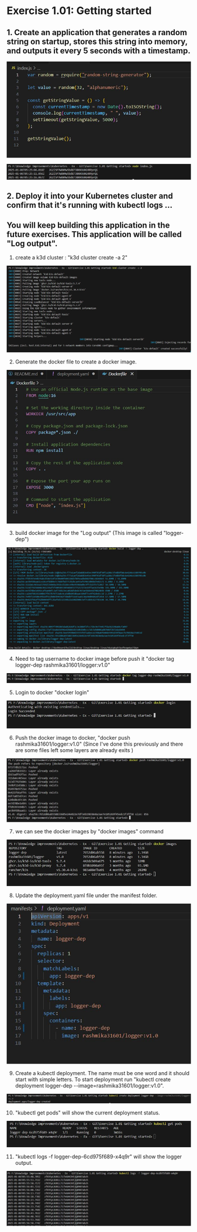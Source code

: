# Exercise 1.01: Getting started

## 1. Create an application that generates a random string on startup, stores this string into memory, and outputs it every 5 seconds with a timestamp.

![](Images/img1.JPG)

![](Images/img2.JPG)

## 2. Deploy it into your Kubernetes cluster and confirm that it's running with kubectl logs ...

## You will keep building this application in the future exercises. This application will be called "Log output".

1. create a k3d cluster : "k3d cluster create -a 2"

![](Images/img3.JPG)

2. Generate the docker file to create a docker image.

![](Images/img4.JPG)

3. build docker image for the "Log output" (This image is called "logger-dep")

![](Images/img5.JPG)

4. Need to tag username to docker image before push it "docker tag logger-dep rashmika31601/logger:v1.0"

![](Images/img6.JPG)

5. Login to docker "docker login"

![](Images/img7.JPG)

6. Push the docker image to docker, "docker push rashmika31601/logger:v1.0" (Since I've done this previously and there are some files left some layers are already exits )

![](Images/img8.JPG)

7. we can see the docker images by "docker images" command

![](Images/img9.JPG)

8. Update the deployment.yaml file under the manifest folder.

![](Images/img10.JPG)

9. Create a kubectl deployment. The name must be one word and it should start with simple letters. To start deployment run "kubectl create deployment logger-dep --image=rashmika31601/logger:v1.0".

![](Images/img11.JPG)

10. "kubectl get pods" will show the current deployment status.

![](Images/img12.JPG)

11. "kubectl logs -f logger-dep-6cd975f689-x4q9r" will show the logger output.

![](Images/img13.JPG)
